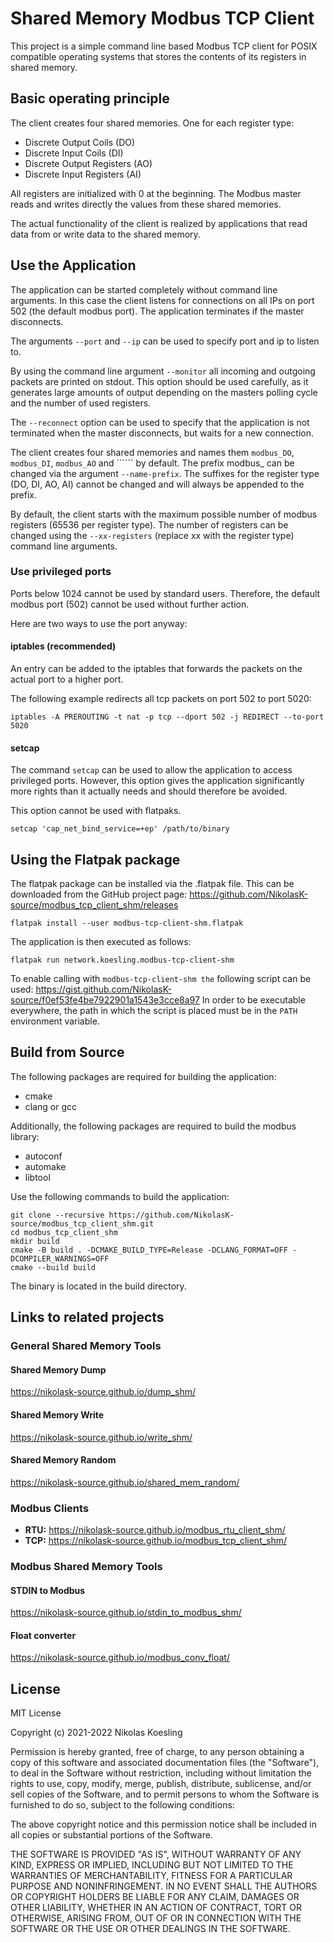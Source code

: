 # Shared Memory Modbus TCP Client

This project is a simple command line based Modbus TCP client for POSIX compatible operating systems that stores the contents of its registers in shared memory.


## Basic operating principle

The client creates four shared memories. 
One for each register type:
- Discrete Output Coils (DO)
- Discrete Input Coils (DI)
- Discrete Output Registers (AO)
- Discrete Input Registers (AI)

All registers are initialized with 0 at the beginning.
The Modbus master reads and writes directly the values from these shared memories.

The actual functionality of the client is realized by applications that read data from or write data to the shared memory.


## Use the Application
The application can be started completely without command line arguments. 
In this case the client listens for connections on all IPs on port 502 (the default modbus port).
The application terminates if the master disconnects.

The arguments ```--port``` and ```--ip``` can be used to specify port and ip to listen to.

By using the command line argument ```--monitor``` all incoming and outgoing packets are printed on stdout. 
This option should be used carefully, as it generates large amounts of output depending on the masters polling cycle and the number of used registers.

The ```--reconnect``` option can be used to specify that the application is not terminated when the master disconnects, but waits for a new connection.

The client creates four shared memories and names them ```modbus_DO```, ```modbus_DI```, ```modbus_AO``` and `````` by default.
The prefix modbus_ can be changed via the argument ```--name-prefix```. The suffixes for the register type (DO, DI, AO, AI) cannot be changed and will always be appended to the prefix.

By default, the client starts with the maximum possible number of modbus registers (65536 per register type).
The number of registers can be changed using the ```--xx-registers``` (replace xx with the register type) command line arguments.

### Use privileged ports
Ports below 1024 cannot be used by standard users.
Therefore, the default modbus port (502) cannot be used without further action.

Here are two ways to use the port anyway:
#### iptables (recommended)
An entry can be added to the iptables that forwards the packets on the actual port to a higher port.

The following example redirects all tcp packets on port 502 to port 5020:
```
iptables -A PREROUTING -t nat -p tcp --dport 502 -j REDIRECT --to-port 5020
```

#### setcap
The command ```setcap``` can be used to allow the application to access privileged ports.
However, this option gives the application significantly more rights than it actually needs and should therefore be avoided.

This option cannot be used with flatpaks.

```
setcap 'cap_net_bind_service=+ep' /path/to/binary
```


## Using the Flatpak package
The flatpak package can be installed via the .flatpak file.
This can be downloaded from the GitHub project page:
https://github.com/NikolasK-source/modbus_tcp_client_shm/releases

```
flatpak install --user modbus-tcp-client-shm.flatpak
```

The application is then executed as follows:
```
flatpak run network.koesling.modbus-tcp-client-shm
```

To enable calling with ```modbus-tcp-client-shm the``` following script can be used:
https://gist.github.com/NikolasK-source/f0ef53fe4be7922901a1543e3cce8a97
In order to be executable everywhere, the path in which the script is placed must be in the ```PATH``` environment variable.


## Build from Source

The following packages are required for building the application:
- cmake
- clang or gcc

Additionally, the following packages are required to build the modbus library:
- autoconf 
- automake 
- libtool


Use the following commands to build the application:
```
git clone --recursive https://github.com/NikolasK-source/modbus_tcp_client_shm.git
cd modbus_tcp_client_shm
mkdir build
cmake -B build . -DCMAKE_BUILD_TYPE=Release -DCLANG_FORMAT=OFF -DCOMPILER_WARNINGS=OFF
cmake --build build
```

The binary is located in the build directory.


## Links to related projects

### General Shared Memory Tools
#### Shared Memory Dump
https://nikolask-source.github.io/dump_shm/

#### Shared Memory Write
https://nikolask-source.github.io/write_shm/

#### Shared Memory Random
https://nikolask-source.github.io/shared_mem_random/

### Modbus Clients
- **RTU:** https://nikolask-source.github.io/modbus_rtu_client_shm/
- **TCP:** https://nikolask-source.github.io/modbus_tcp_client_shm/

### Modbus Shared Memory Tools

#### STDIN to Modbus 
https://nikolask-source.github.io/stdin_to_modbus_shm/

#### Float converter
https://nikolask-source.github.io/modbus_conv_float/


## License

MIT License

Copyright (c) 2021-2022 Nikolas Koesling

Permission is hereby granted, free of charge, to any person obtaining a copy
of this software and associated documentation files (the "Software"), to deal
in the Software without restriction, including without limitation the rights
to use, copy, modify, merge, publish, distribute, sublicense, and/or sell
copies of the Software, and to permit persons to whom the Software is
furnished to do so, subject to the following conditions:

The above copyright notice and this permission notice shall be included in all
copies or substantial portions of the Software.

THE SOFTWARE IS PROVIDED "AS IS", WITHOUT WARRANTY OF ANY KIND, EXPRESS OR
IMPLIED, INCLUDING BUT NOT LIMITED TO THE WARRANTIES OF MERCHANTABILITY,
FITNESS FOR A PARTICULAR PURPOSE AND NONINFRINGEMENT. IN NO EVENT SHALL THE
AUTHORS OR COPYRIGHT HOLDERS BE LIABLE FOR ANY CLAIM, DAMAGES OR OTHER
LIABILITY, WHETHER IN AN ACTION OF CONTRACT, TORT OR OTHERWISE, ARISING FROM,
OUT OF OR IN CONNECTION WITH THE SOFTWARE OR THE USE OR OTHER DEALINGS IN THE
SOFTWARE.
